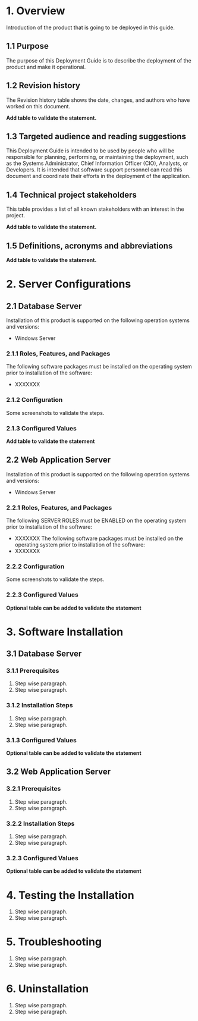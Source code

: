 # 1. Overview
Introduction of the product that is going to be deployed in this guide.

## 1.1 Purpose
The purpose of this Deployment Guide is to describe the deployment of the product and make it operational.

## 1.2 Revision history 
The Revision history table shows the date, changes, and authors who have worked on this document.

**Add table to validate the statement.**
## 1.3 Targeted audience and reading suggestions
This Deployment Guide is intended to be used by people who will be responsible for planning, performing, or maintaining the deployment, such as the Systems Administrator, Chief Information Officer (CIO), Analysts, or Developers. 
It is intended that software support personnel can read this document and coordinate their efforts in the deployment of the application. 
## 1.4 Technical project stakeholders 
This table provides a list of all known stakeholders with an interest in the project.

**Add table to validate the statement.**
## 1.5 Definitions, acronyms and abbreviations

**Add table to validate the statement.**
# 2. Server Configurations
## 2.1 Database Server
Installation of this product is supported on the following operation systems and versions:
* Windows Server 
### 2.1.1	Roles, Features, and Packages
The following software packages must be installed on the operating system prior to installation of the software:
* XXXXXXX 
### 2.1.2	Configuration
Some screenshots to validate the steps.
### 2.1.3	Configured Values
**Add table to validate the statement**
## 2.2	Web Application Server
Installation of this product is supported on the following operation systems and versions:
* Windows Server 
### 2.2.1	Roles, Features, and Packages
The following SERVER ROLES must be ENABLED on the operating system prior to installation of the software:
* XXXXXXX
The following software packages must be installed on the operating system prior to installation of the software:
* XXXXXXX 
### 2.2.2	Configuration
Some screenshots to validate the steps.
### 2.2.3	Configured Values
**Optional table can be added to validate the statement**
# 3.	Software Installation
## 3.1	Database Server
### 3.1.1	Prerequisites
1. Step wise paragraph.
1. Step wise paragraph.
### 3.1.2	Installation Steps
1. Step wise paragraph.
1. Step wise paragraph.
### 3.1.3	Configured Values
**Optional table can be added to validate the statement**
## 3.2	Web Application Server
### 3.2.1	Prerequisites
1. Step wise paragraph.
1. Step wise paragraph.
### 3.2.2	Installation Steps
1. Step wise paragraph.
1. Step wise paragraph.
### 3.2.3	Configured Values
**Optional table can be added to validate the statement**
# 4.	Testing the Installation
1. Step wise paragraph.
1. Step wise paragraph.
# 5.	Troubleshooting 
1. Step wise paragraph.
1. Step wise paragraph.
# 6.	Uninstallation
1. Step wise paragraph.
1. Step wise paragraph.


